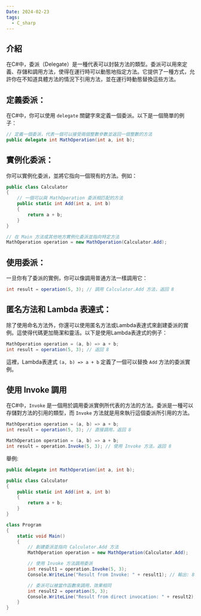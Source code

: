 ```yaml
---
Date: 2024-02-23
tags:
  - C_sharp
---
```

## 介紹
在C#中，委派（Delegate）是一種代表可以封裝方法的類型。委派可以用來定義、存儲和調用方法，使得在運行時可以動態地指定方法。它提供了一種方式，允許你在不知道具體方法的情況下引用方法，並在運行時動態替換這些方法。
##  定義委派：
在C#中，你可以使用 `delegate` 關鍵字來定義一個委派。以下是一個簡單的例子：
```C#
// 定義一個委派，代表一個可以接受兩個整數參數並返回一個整數的方法
public delegate int MathOperation(int a, int b);

```
## 實例化委派：

你可以實例化委派，並將它指向一個現有的方法。例如：
```C#
public class Calculator
{
    // 一個可以與 MathOperation 委派相匹配的方法
    public static int Add(int a, int b)
    {
        return a + b;
    }
}

// 在 Main 方法或其他地方實例化委派並指向特定方法
MathOperation operation = new MathOperation(Calculator.Add);

```
## 使用委派：

一旦你有了委派的實例，你可以像調用普通方法一樣調用它：
```C#
int result = operation(5, 3); // 調用 Calculator.Add 方法，返回 8

```
## 匿名方法和 Lambda 表達式：

除了使用命名方法外，你還可以使用匿名方法或Lambda表達式來創建委派的實例。這使得代碼更加簡潔和靈活。以下是使用Lambda表達式的例子：
```C#
MathOperation operation = (a, b) => a + b;
int result = operation(5, 3); // 返回 8
```

這裡，Lambda表達式 `(a, b) => a + b` 定義了一個可以替換 `Add` 方法的委派實例。

## 使用 Invoke 調用
  在C#中，`Invoke` 是一個用於調用委派實例所代表的方法的方法。委派是一種可以存儲對方法的引用的類型，而 `Invoke` 方法就是用來執行這個委派所引用的方法。
  
```C#
MathOperation operation = (a, b) => a + b;
int result = operation(5, 3); // 直接調用，返回 8
```

```C#
MathOperation operation = (a, b) => a + b; 
int result = operation.Invoke(5, 3); // 使用 Invoke 方法，返回 8
```

舉例:
```C#
public delegate int MathOperation(int a, int b);

public class Calculator
{
    public static int Add(int a, int b)
    {
        return a + b;
    }
}

class Program
{
    static void Main()
    {
        // 創建委派並指向 Calculator.Add 方法
        MathOperation operation = new MathOperation(Calculator.Add);

        // 使用 Invoke 方法調用委派
        int result1 = operation.Invoke(5, 3);
        Console.WriteLine("Result from Invoke: " + result1); // 輸出: 8

        // 委派可以被當作函數來調用，效果相同
        int result2 = operation(5, 3);
        Console.WriteLine("Result from direct invocation: " + result2); // 輸出: 8
    }
}

```